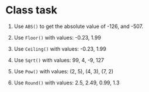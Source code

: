 # Class task

1. Use `ABS()` to get the absolute value of -126, and -507. 

2. Use `Floor()` with values: -0.23, 1.99

3. Use `Ceiling()` with values: -0.23, 1.99

4. Use `Sqrt()` with values: 99, 4, -9, 127

5. Use `Pow()` with values: (2, 5), (4, 3), (7, 2)

6. Use `Round()` with values: 2.5, 2.49, 0.99, 1.3
